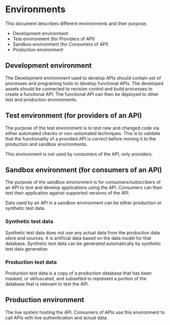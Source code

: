 # Environments

This document describes different environments and their purpose.

- Development environment
- Test environment (for Providers of API)
- Sandbox environment (for Consumers of API)
- Production environment

## Development environment

The Development environment used to develop APIs should contain set of processes
and programing tools to develop functional APIs.
The developed assets should be connected to revision control and build processes
to create a functional API. The functional API can then be deployed to other test
and production environments.

## Test environment (for providers of an API)

The purpose of the test environment is to test new and changed code via either
automated checks or non-automated techniques.
This is to validate that the functionality of a provided API is correct before
moving it to the production and sandbox environments.

This environment is not used by consumers of the API, only providers.

## Sandbox environment (for consumers of an API)

The purpose of the sandbox environment is for consumers/subscribers of an API to
test and develop applications using the API.
Consumers can then test their application against supported versions of the API.

Data used by an API in a sandbox environment can be either production or
synthetic test data.

### Synthetic test data

Synthetic test data does not use any actual data from the production data store
and sources. It is artificial data based on the data model for that database.
Synthetic test data can be generated automatically by synthetic test data generation.

### Production test data

Production test data is a copy of a production database that has been masked,
or obfuscated, and subsetted to represent a portion of the database that is
relevant to test the API.

## Production environment

The live system hosting the API. Consumers of APIs use this environment to call
APIs with live authentication and actual data.
